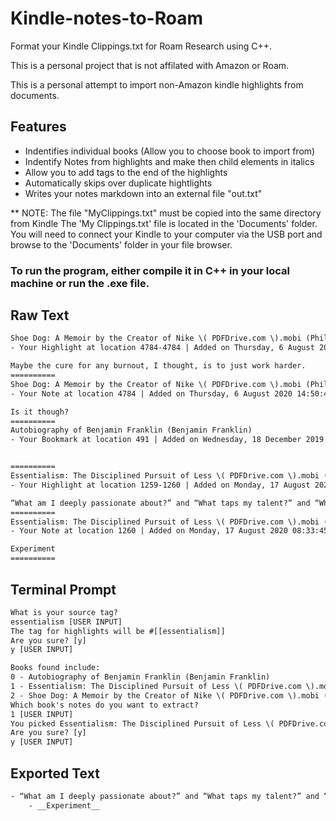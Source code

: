 # Kindle-notes-to-Roam
Format your Kindle Clippings.txt for Roam Research using C++.

This is a personal project that is not affilated with Amazon or Roam.

This is a personal attempt to import non-Amazon kindle highlights from documents.

## Features
- Indentifies individual books (Allow you to choose book to import from)
- Indentify Notes from highlights and make then child elements in italics
- Allow you to add tags to the end of the highlights
- Automatically skips over duplicate hightlights
- Writes your notes markdown into an external file "out.txt"

** NOTE: The file "MyClippings.txt" must be copied into the same directory from Kindle
The 'My Clippings.txt' file is located in the 'Documents' folder. You will need to connect your Kindle to your computer via the USB port and browse to the 'Documents' folder in your file browser.

### To run the program, either compile it in C++ in your local machine or run the .exe file.

## Raw Text
```txt
Shoe Dog: A Memoir by the Creator of Nike \( PDFDrive.com \).mobi (Phil Knight)
- Your Highlight at location 4784-4784 | Added on Thursday, 6 August 2020 14:50:31

Maybe the cure for any burnout, I thought, is to just work harder.
==========
Shoe Dog: A Memoir by the Creator of Nike \( PDFDrive.com \).mobi (Phil Knight)
- Your Note at location 4784 | Added on Thursday, 6 August 2020 14:50:49

Is it though?
==========
Autobiography of Benjamin Franklin (Benjamin Franklin)
- Your Bookmark at location 491 | Added on Wednesday, 18 December 2019 20:33:51


==========
Essentialism: The Disciplined Pursuit of Less \( PDFDrive.com \).mobi (Mckeown, Greg)
- Your Highlight at location 1259-1260 | Added on Monday, 17 August 2020 08:33:36

“What am I deeply passionate about?” and “What taps my talent?” and “What meets a significant need in the world?”
==========
Essentialism: The Disciplined Pursuit of Less \( PDFDrive.com \).mobi (Mckeown, Greg)
- Your Note at location 1260 | Added on Monday, 17 August 2020 08:33:45

Experiment
==========
```
## Terminal Prompt
```txt
What is your source tag?
essentialism [USER INPUT]
The tag for highlights will be #[[essentialism]]
Are you sure? [y]
y [USER INPUT]

Books found include:
0 - Autobiography of Benjamin Franklin (Benjamin Franklin)
1 - Essentialism: The Disciplined Pursuit of Less \( PDFDrive.com \).mobi (Mckeown, Greg)
2 - Shoe Dog: A Memoir by the Creator of Nike \( PDFDrive.com \).mobi (Phil Knight)
Which book's notes do you want to extract?
1 [USER INPUT]
You picked Essentialism: The Disciplined Pursuit of Less \( PDFDrive.com \).mobi (Mckeown, Greg)
Are you sure? [y]
y [USER INPUT]
```

## Exported Text
```txt
- “What am I deeply passionate about?” and “What taps my talent?” and “What meets a significant need in the world?” #[[essentialism]]
	- __Experiment__
```
